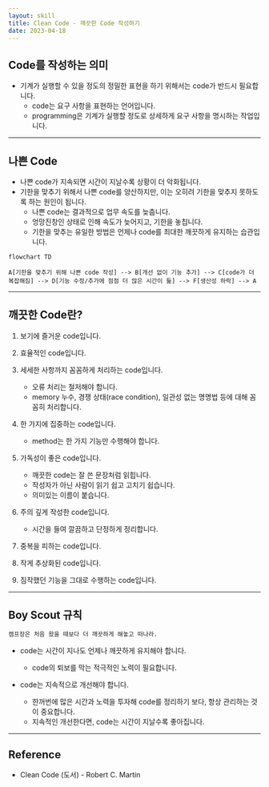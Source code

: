 ```yaml
---
layout: skill
title: Clean Code - 깨끗한 Code 작성하기
date: 2023-04-18
---
```





## Code를 작성하는 의미

- 기계가 실행할 수 있을 정도의 정밀한 표현을 하기 위해서는 code가 반드시 필요합니다.
    - code는 요구 사항을 표현하는 언어입니다.
    - programming은 기계가 실행할 정도로 상세하게 요구 사항을 명시하는 작업입니다.




---




## 나쁜 Code

- 나쁜 code가 지속되면 시간이 지날수록 상황이 더 악화됩니다.
- 기한을 맞추기 위해서 나쁜 code를 양산하지만, 이는 오히려 기한을 맞추지 못하도록 하는 원인이 됩니다.
    - 나쁜 code는 결과적으로 업무 속도를 늦춥니다.
    - 엉망진창인 상태로 인해 속도가 늦어지고, 기한을 놓칩니다.
    - 기한을 맞추는 유일한 방법은 언제나 code를 최대한 깨끗하게 유지하는 습관입니다.

```mermaid
flowchart TD

A[기한을 맞추기 위해 나쁜 code 작성] --> B[개선 없이 기능 추가] --> C[code가 더 복잡해짐] --> D[기능 수정/추가에 점점 더 많은 시간이 듦] --> F[생산성 하락] --> A
```




---




## 깨끗한 Code란?

1. 보기에 즐거운 code입니다.

2. 효율적인 code입니다.

3. 세세한 사항까지 꼼꼼하게 처리하는 code입니다.
    - 오류 처리는 철저해야 합니다.
    - memory 누수, 경쟁 상태(race condition), 일관성 없는 명명법 등에 대해 꼼꼼히 처리합니다.

4. 한 가지에 집중하는 code입니다.
    - method는 한 가지 기능만 수행해야 합니다.

5. 가독성이 좋은 code입니다.
    - 깨끗한 code는 잘 쓴 문장처럼 읽힙니다.
    - 작성자가 아닌 사람이 읽기 쉽고 고치기 쉽습니다.
    - 의미있는 이름이 붙습니다.

6. 주의 깊게 작성한 code입니다.
    - 시간을 들여 깔끔하고 단정하게 정리합니다.

7. 중복을 피하는 code입니다.

8. 작게 추상화된 code입니다.

9. 짐작했던 기능을 그대로 수행하는 code입니다.




---




## Boy Scout 규칙

```txt
캠프장은 처음 왔을 때보다 더 깨끗하게 해놓고 떠나라.
```

- code는 시간이 지나도 언제나 깨끗하게 유지해야 합니다.
    - code의 퇴보를 막는 적극적인 노력이 필요합니다.

- code는 지속적으로 개선해야 합니다.
    - 한꺼번에 많은 시간과 노력을 투자해 code를 정리하기 보다, 항상 관리하는 것이 중요합니다.
    - 지속적인 개선한다면, code는 시간이 지날수록 좋아집니다.




---




## Reference

- Clean Code (도서) - Robert C. Martin

